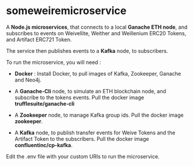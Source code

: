 # someweiremicroservice

A **Node.js microservices**, that connects to a local **Ganache ETH node**, and subscribes to events on Weivellite, Weither and Weillenium ERC20 Tokens, and Artifact ERC721 Token.

The service then publishes events to a **Kafka** node, to subscribers.

To run the microservice, you will need : 

* **Docker** : Install Docker, to pull images of Kafka, Zookeeper, Ganache and Neo4j.

* A **Ganache-Cli** node, to simulate an ETH blockchain node, and subscribe to the tokens events. Pull the docker image **trufflesuite/ganache-cli**

* A **Zookeeper** node, to manage Kafka group ids. Pull the docker image **zookeeper**.

* A **Kafka** node, to publish transfer events for Weive Tokens and the Artifact Token to the subscribers. Pull the docker image **confluentinc/cp-kafka**.

Edit the .env file with your custom URIs to run the microservice.

